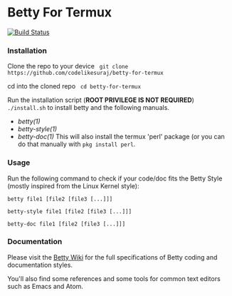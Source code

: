 # Betty For Termux

[![Build Status](https://travis-ci.org/holbertonschool/Betty.svg?branch=master)](https://travis-ci.org/holbertonschool/Betty)

### Installation
Clone the repo to your device ``` git clone https://github.com/codelikesuraj/betty-for-termux```

cd into the cloned repo ``` cd betty-for-termux```

Run the installation script (**ROOT PRIVILEGE IS NOT REQUIRED**) ``` ./install.sh ``` to install betty and the following manuals.
 * _betty(1)_
 * _betty-style(1)_
 * _betty-doc(1)_
This will also install the termux 'perl' package (or you can do that manually with ```pkg install perl```.

### Usage

Run the following command to check if your code/doc fits the Betty Style (mostly inspired from the Linux Kernel style):

```ShellSession
betty file1 [file2 [file3 [...]]]
```

```ShellSession
betty-style file1 [file2 [file3 [...]]]
```

```ShellSession
betty-doc file1 [file2 [file3 [...]]]
```

### Documentation

Please visit the [Betty Wiki](https://github.com/holbertonschool/Betty/wiki) for the full specifications of Betty coding and documentation styles.

You'll also find some references and some tools for common text editors such as Emacs and Atom.
